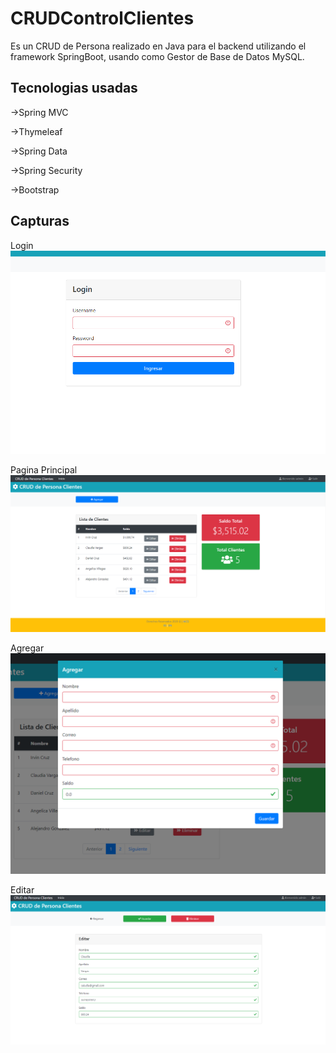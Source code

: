 # CRUDControlClientes
Es un CRUD de Persona realizado en Java para el backend utilizando el framework SpringBoot, usando como Gestor de Base de Datos MySQL.

## Tecnologias usadas

->Spring MVC

->Thymeleaf

->Spring Data

->Spring Security

->Bootstrap

## Capturas

Login
![Login](https://raw.githubusercontent.com/IrvinACG/CRUDControlClientes/master/Login.PNG)

Pagina Principal
![Pagina Principal](https://raw.githubusercontent.com/IrvinACG/CRUDControlClientes/master/PaginaPrincipal.PNG)

Agregar
![Agregar](https://raw.githubusercontent.com/IrvinACG/CRUDControlClientes/master/Agregar.PNG)

Editar
![Editar](https://raw.githubusercontent.com/IrvinACG/CRUDControlClientes/master/Editar.PNG)
